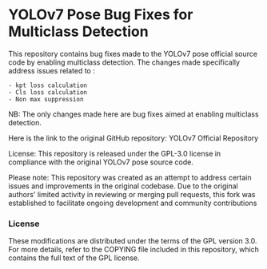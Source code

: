# YOLOv7 Pose Bug Fixes for Multiclass Detection

This repository contains bug fixes made to the YOLOv7 pose official source code by enabling multiclass detection. The changes made specifically address issues related to :
    
    - kpt loss calculation
    - Cls loss calculation
    - Non max suppression 


NB: The only changes made here are bug fixes aimed at enabling multiclass detection.

Here is the link to the original GitHub repository: YOLOv7 Official Repository

License: This repository is released under the GPL-3.0 license in compliance with the original YOLOv7 pose source code.


Please note: This repository was created as an attempt to address certain issues and improvements in the original codebase. Due to the original authors' limited activity in reviewing or merging pull requests, this fork was established to facilitate ongoing development and community contributions

### License

These modifications are distributed under the terms of the GPL version 3.0. For more details, refer to the COPYING file included in this repository, which contains the full text of the GPL license.